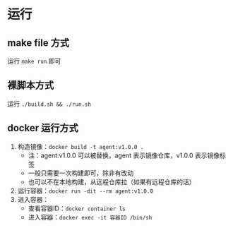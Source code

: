 # 运行

## make file 方式
运行 ```make run``` 即可

## 裸脚本方式
运行 ```./build.sh && ./run.sh```

## docker 运行方式
1. 构造镜像：```docker build -t agent:v1.0.0 .``` 
   - 注：agent:v1.0.0 可以被替换，agent 表示镜像仓库，v1.0.0 表示镜像标签
   - 一般只需要一次构建即可，除非有改动
   - 也可以不在本地构建，从远程仓库拉（如果有远程仓库的话）
2. 运行容器：```docker run -dit --rm agent:v1.0.0``` 
3. 进入容器：
   - 查看容器ID：```docker container ls```
   - 进入容器：```docker exec -it 容器ID /bin/sh```